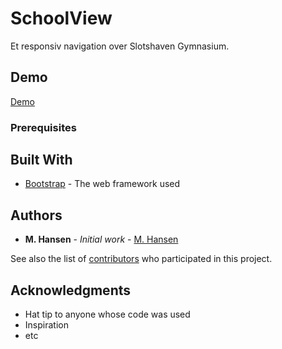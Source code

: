 # SchoolView

Et responsiv navigation over Slotshaven Gymnasium.

## Demo
[Demo](https://schoolview.bss.design/)

### Prerequisites

## Built With

* [Bootstrap](https://getbootstrap.com/) - The web framework used

## Authors

* **M. Hansen** - *Initial work* - [M. Hansen](https://github.com/zxstai)

See also the list of [contributors](https://github.com/your/project/contributors) who participated in this project.

## Acknowledgments

* Hat tip to anyone whose code was used
* Inspiration
* etc

